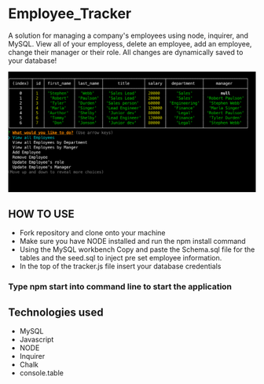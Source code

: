 # Employee_Tracker
A solution for managing a company's employees using node, inquirer, and MySQL.
View all of your employess, delete an employee, add an employee, change their manager or their role. All changes are dynamically saved to your database!

![preview](tracker.png)

## HOW TO USE 

* Fork repository and clone onto your machine
* Make sure you have NODE installed and run the npm install command
* Using the MySQL workbench  Copy and paste the Schema.sql file for the tables and the seed.sql to inject pre set employee information. 
* In the top of the tracker.js file insert your database credentials 
### Type npm start into command line to start  the application

## Technologies used 

* MySQL 
* Javascript
* NODE 
* Inquirer
* Chalk
* console.table



